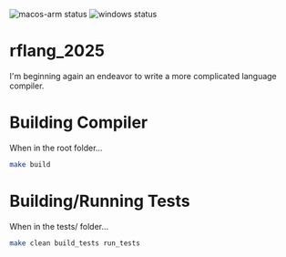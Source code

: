 ![macos-arm status](https://github.com/rfmineguy/rflang_2025/actions/workflows/macos-arm.yml/badge.svg?branch=main&label=MacOS%20ARM%20Build)
![windows status](https://github.com/rfmineguy/rflang_2025/actions/workflows/windows.yml/badge.svg?branch=main&label=MacOS%20ARM%20Build)

# rflang_2025
I'm beginning again an endeavor to write a more complicated language compiler.


# Building Compiler
When in the root folder...
```sh
make build
```


# Building/Running Tests
When in the tests/ folder...
```sh
make clean build_tests run_tests
```
